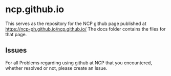 # ncp.github.io

This serves as the repository for the NCP github page published at https://ncp-ph.github.io/ncp.github.io/
The docs folder contains the files for that page.

## Issues
For all Problems regarding using github at NCP that you encountered, whether resolved or not, please create an Issue.
